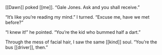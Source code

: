 [[Dawn]] poked [[me]]. “Gale Jones. Ask and you shall receive.”

“It’s like you’re reading my mind.” I turned. “Excuse me, have we met before?”

“I knew it!” he pointed. “You’re the kid who bummed half a dart.”

Through the mess of facial hair, I saw the same [[kind]] soul. “You’re the bus [[driver]], then.”